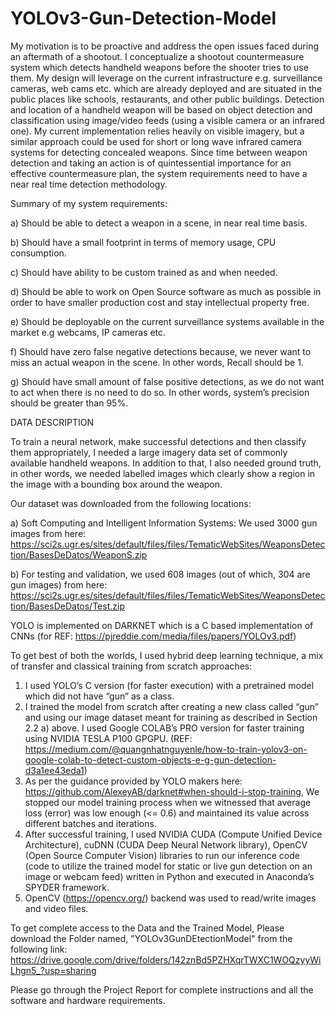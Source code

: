 # YOLOv3-Gun-Detection-Model

My motivation is to be proactive and address the open issues faced during an aftermath of a shootout. I conceptualize a shootout countermeasure system which detects handheld weapons before the shooter tries to use them. My design will leverage on the current infrastructure e.g. surveillance cameras, web cams etc. which are already deployed and are situated in the public places like schools, restaurants, and other public buildings. Detection and location of a handheld weapon will be based on object detection and classification using image/video feeds (using a visible camera or an infrared one). My current implementation relies heavily on visible imagery, but a similar approach could be used for short or long wave infrared camera systems for detecting concealed weapons. Since time between weapon detection and taking an action is of quintessential importance for an effective countermeasure plan, the system requirements need to have a near real time detection methodology.


Summary of my system requirements:

a)	Should be able to detect a weapon in a scene, in near real time basis.

b)	Should have a small footprint in terms of memory usage, CPU consumption.

c)	Should have ability to be custom trained as and when needed.

d)	Should be able to work on Open Source software as much as possible in order to have smaller production cost and stay intellectual property free.

e)	Should be deployable on the current surveillance systems available in the market e.g webcams, IP cameras etc.

f)	Should have zero false negative detections because, we never want to miss an actual weapon in the scene. In other words, Recall should be 1.

g)	Should have small amount of false positive detections, as we do not want to act when there is no need to do so. In other words, system’s precision should be greater than 95%.   

DATA DESCRIPTION


To train a neural network, make successful detections and then classify them appropriately, I needed a large imagery data set of commonly available handheld weapons. In addition to that, I also needed ground truth, in other words, we needed labelled images which clearly show a region in the image with a bounding box around the weapon. 

Our dataset was downloaded from the following locations:

a)	Soft Computing and Intelligent Information Systems: We used 3000 gun images from here: https://sci2s.ugr.es/sites/default/files/files/TematicWebSites/WeaponsDetection/BasesDeDatos/WeaponS.zip

b)	For testing and validation, we used 608 images (out of which, 304 are gun images) from here: https://sci2s.ugr.es/sites/default/files/files/TematicWebSites/WeaponsDetection/BasesDeDatos/Test.zip

YOLO is implemented on DARKNET which is a C based implementation of CNNs (for REF: https://pjreddie.com/media/files/papers/YOLOv3.pdf)

To get best of both the worlds, I used hybrid deep learning technique, a mix of transfer and classical training from scratch approaches:
1)	I used YOLO’s C version (for faster execution) with a pretrained model which did not have “gun” as a class.
2)	I trained the model from scratch after creating a new class called “gun” and using our image dataset meant for training as described in Section 2.2 a) above. I used Google COLAB’s PRO version for faster training using NVIDIA TESLA P100 GPGPU.
(REF: https://medium.com/@quangnhatnguyenle/how-to-train-yolov3-on-google-colab-to-detect-custom-objects-e-g-gun-detection-d3a1ee43eda1)
3)	As per the guidance provided by YOLO makers here: https://github.com/AlexeyAB/darknet#when-should-i-stop-training, We stopped our model training process when we witnessed that average loss (error) was low enough (<= 0.6) and maintained its value across different batches and iterations. 
4)	After successful training, I used NVIDIA CUDA (Compute Unified Device Architecture), cuDNN (CUDA Deep Neural Network library), OpenCV (Open Source Computer Vision) libraries to run our inference code (code to utilize the trained model for static or live gun detection on an image or webcam feed) written in Python and executed in Anaconda’s SPYDER framework. 
5)	OpenCV (https://opencv.org/) backend was used to read/write images and video files.


To get complete access to the Data and the Trained Model, Please download the Folder named, "YOLOv3GunDEtectionModel" from the following link:
https://drive.google.com/drive/folders/142znBd5PZHXqrTWXC1WOQzyyWiLhgn5_?usp=sharing

Please go through the Project Report for complete instructions and all the software and hardware requirements.


